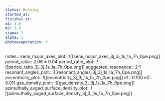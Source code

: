 ```yaml
---
status: Running
started_at:
finishes_at:
m1: 3.0
m2: 3.0
sigma: 1
alpha: 1
photoevaporation: 0
---
```


notes::
semi_major_axes_plot:: ![[semi_major_axes_3j_3j_1s_1a_7h_0pe.png]]
period_ratio:: 2.06 ± 0.04
period_ratio_plot:: ![[period_ratio_3j_3j_1s_1a_7h_0pe.png]]
suggested_resonance:: 2:1
resonant_angles_plot:: ![[resonant_angles_3j_3j_1s_1a_7h_0pe.png]]
eccentricity_plot:: ![[eccentricity_3j_3j_1s_1a_7h_0pe.png]]
e1:: 0.100
e2:: 0.011
gas_density_plot:: ![[gas_density_3j_3j_1s_1a_7h_0pe.png]]
azimuthally_avged_surface_density_plot:: ![[azimuthally_avged_surface_density_3j_3j_1s_1a_7h_0pe.png]]
